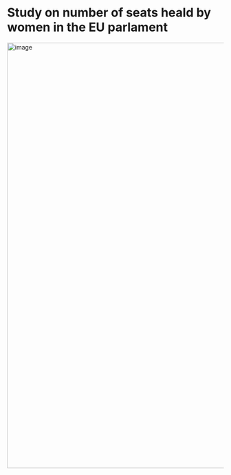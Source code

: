 # Study on number of seats heald by women in the EU parlament

<img width="991" height="989" alt="image" src="https://github.com/user-attachments/assets/8cb98494-de62-4b7c-83f3-5b422f0e08b5" />
